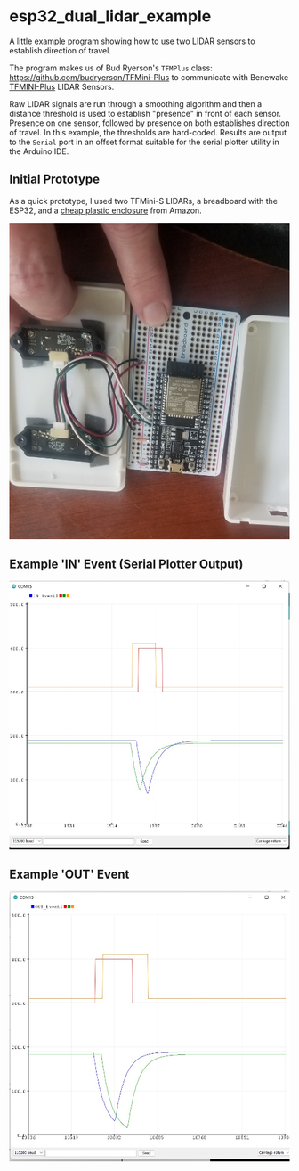 # esp32_dual_lidar_example

A little example program showing how to use two LIDAR sensors to establish direction of travel. 

The program makes us of Bud Ryerson's `TFMPlus` class: https://github.com/budryerson/TFMini-Plus to communicate with Benewake [TFMINI-Plus](http://en.benewake.com/product/detail/5c345cd0e5b3a844c472329b.html) LIDAR Sensors.

Raw LIDAR signals are run through a smoothing algorithm and then a distance threshold is used to establish "presence" in front of each sensor. Presence on one sensor, followed by presence on both establishes direction of travel. In this example, the thresholds are hard-coded. Results are output to the `Serial` port in an offset format suitable for the serial plotter utility in the Arduino IDE.

## Initial Prototype

As a quick prototype, I used two TFMini-S LIDARs, a breadboard with the ESP32, and a [cheap plastic enclosure](https://www.amazon.com/gp/product/B073Y7RHQ4?th=1) from Amazon. 

![Prototype](/doc/proto1.jpg)


## Example 'IN' Event (Serial Plotter Output)

![Serial Plotter Output](/doc/in_event.jpg)


## Example 'OUT' Event 

![Serial Plotter Output](/doc/out_event.jpg)


